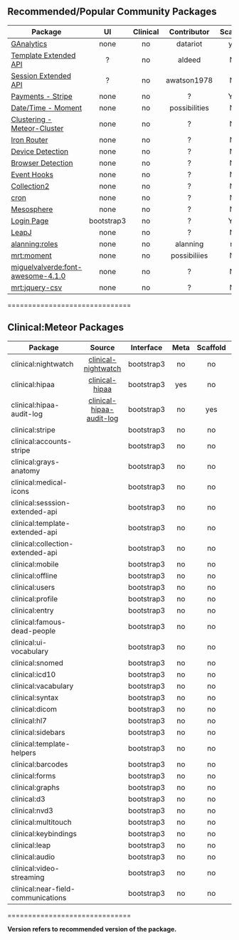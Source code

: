 ## Recommended/Popular Community Packages 

| Package       | UI | Clinical  | Contributor | Scaffold | Version  |
| ------------- |:----------------:| :----------------: |  :----------------: | :----------------: | -------------:|
| [GAnalytics](https://github.com/datariot/meteor-ganalytics) | none | no |  datariot | yes | ? |
| [Template Extended API](https://github.com/aldeed/meteor-template-extension)  | ? | no |  aldeed | No | ? |
| [Session Extended API](https://github.com/awatson1978/session-extended-api)  | ? | no |  awatson1978 | No | ? |
| [Payments - Stripe](https://atmosphere.meteor.com/package/stripe) | none | no |  ? | Yes | ? |
| [Date/Time - Moment](https://github.com/possibilities/meteor-moment)  | none | no |  possibilities | No | ? |  
| [Clustering - Meteor-Cluster](https://github.com/arunoda/meteor-cluster)  | none | no |  ? | No | ? |  
| [Iron Router](https://github.com/EventedMind/meteor-iron-router)  | none | no |  ? | No |  ? |
| [Device Detection](https://atmosphere.meteor.com/package/device-detection)  | none | no |  ? | No | ? |    
| [Browser Detection](https://atmosphere.meteor.com/package/browser-detection ) | none | no |  ? | No | ? |  
| [Event Hooks](https://atmosphere.meteor.com/package/event-hooks)  | none | no |  ? | No | ? |  
| [Collection2](https://atmosphere.meteor.com/package/collection2)  | none | no |  ? | No | ? |  
| [cron](https://atmosphere.meteor.com/package/cron)  | none | no |  ? | No | ? |    
| [Mesosphere](https://atmosphere.meteor.com/package/Mesosphere)  | none | no |  ? | No | ? |  
| [Login Page](https://atmosphere.meteor.com/package/accounts-entry)  | bootstrap3 | no |  ? | Yes | ? |     
| [LeapJ](https://github.com/kevohagan/meteor-leapmotion) | none | no |  ? | No | ? |  
| [alanning:roles]() | none | no |  alanning | no | ? |  
| [mrt:moment]() | none | no |  possibiliies | No | ? |  
| [miguelvalverde:font-awesome-4.1.0]() | none | no |  ? | No | ? |  
| [mrt:jquery-csv]() | none | no |  ? | No | ? |  

==============================
## Clinical:Meteor Packages

| Package       | Source   | Interface | Meta | Scaffold | Component | Version  |
| ------------- |:------------:| :-----------: |  :-------: | :--------: | :--------: | -------------:|
| clinical:nightwatch | [clinical-nightwatch](https://github.com/awatson1978/clinical-nightwatch) |  bootstrap3 | no | no | no | 1.4.0 |
| clinical:hipaa | [clinical-hipaa](https://github.com/awatson1978/clinical-hipaa) |  bootstrap3 | yes | no |  no | --- |
| clinical:hipaa-audit-log | [clinical-hipaa-audit-log](https://github.com/awatson1978/clinical-hipaa-audit-log) |  bootstrap3 | no | yes | no | 1.0.1 |
| clinical:stripe    |    | bootstrap3 | no | no | no | ---  |
| clinical:accounts-stripe    |    | bootstrap3 | no | no | no | ---  |
| clinical:grays-anatomy    |    | bootstrap3 | no | no | no | ---  |
| clinical:medical-icons    |    | bootstrap3 | no | no | no | ---  |
| clinical:sesssion-extended-api    |    | bootstrap3 | no | no | no | ---  |
| clinical:template-extended-api    |    | bootstrap3 | no | no | no | ---  |
| clinical:collection-extended-api    |    | bootstrap3 | no | no | no | ---  |
| clinical:mobile    |    | bootstrap3 | no | no | no | ---  |
| clinical:offline    |    | bootstrap3 | no | no | no | ---  |
| clinical:users    |    | bootstrap3 | no | no | no | ---  |
| clinical:profile    |    | bootstrap3 | no | no | no | ---  |
| clinical:entry    |    | bootstrap3 | no | no | no | ---  |
| clinical:famous-dead-people    |    | bootstrap3 | no | no | no | ---  |
| clinical:ui-vocabulary    |    | bootstrap3 | no | no | no | ---  |
| clinical:snomed    |    | bootstrap3 | no | no | no | ---  |
| clinical:icd10    |    | bootstrap3 | no | no | no | ---  |
| clinical:vacabulary    |    | bootstrap3 | no | no | no | ---  |
| clinical:syntax    |    | bootstrap3 | no | no | no | ---  |
| clinical:dicom    |    | bootstrap3 | no | no | no | ---  |
| clinical:hl7    |    | bootstrap3 | no | no | no | ---  |
| clinical:sidebars    |    | bootstrap3 | no | no | no | ---  |
| clinical:template-helpers    |    | bootstrap3 | no | no | no | ---  |
| clinical:barcodes    |    | bootstrap3 | no | no | no | ---  |
| clinical:forms    |    | bootstrap3 | no | no | no | ---  |
| clinical:graphs    |    | bootstrap3 | no | no | no | ---  |
| clinical:d3    |    | bootstrap3 | no | no | no | ---  |
| clinical:nvd3    |    | bootstrap3 | no | no | no | ---  |
| clinical:multitouch    |    | bootstrap3 | no | no | no | ---  |
| clinical:keybindings    |    | bootstrap3 | no | no | no | ---  |
| clinical:leap    |    | bootstrap3 | no | no | no | ---  |
| clinical:audio    |    | bootstrap3 | no | no | no | ---  |
| clinical:video-streaming    |    | bootstrap3 | no | no | no | ---  |
| clinical:near-field-communications    |    | bootstrap3 | no | no | no | ---  |

==============================

**Version refers to recommended version of the package.** 

